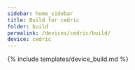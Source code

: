 ```yaml
---
sidebar: home_sidebar
title: Build for cedric
folder: build
permalink: /devices/cedric/build/
device: cedric
---
```

{% include templates/device_build.md %}
